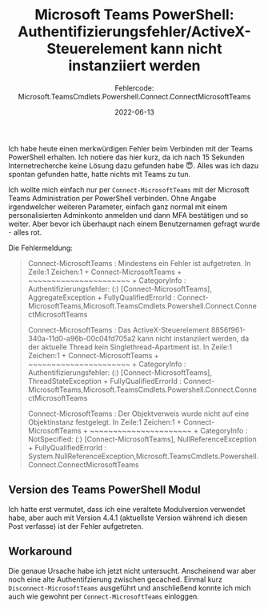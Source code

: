 ﻿---
aliases:
    - connect-microsoftteams-authentifizierungsfehler-activex
slug: Connect-MicrosoftTeams-Authentifizierungsfehler-ActiveX
title: "Microsoft Teams PowerShell: Authentifizierungsfehler/ActiveX-Steuerelement kann nicht instanziiert werden"
subtitle: "Fehlercode: Microsoft.TeamsCmdlets.Powershell.Connect.ConnectMicrosoftTeams"
date: 2022-06-13
contenttags: [microsoft365, office365, microsoftteams, powershell]
cover:
    image: /images/2022/2022-06-13_TeamsPowerShellConnect.png
---

Ich habe heute einen merkwürdigen Fehler beim Verbinden mit der Teams PowerShell erhalten. Ich notiere das hier kurz, da ich nach 15 Sekunden Internetrecherche keine Lösung dazu gefunden habe 😇. Alles was ich dazu spontan gefunden hatte, hatte nichts mit Teams zu tun.

Ich wollte mich einfach nur per `Connect-MicrosoftTeams` mit der Microsoft Teams Administration per PowerShell verbinden. Ohne Angabe irgendwelcher weiteren Parameter, einfach ganz normal mit einem personalisierten Adminkonto anmelden und dann MFA bestätigen und so weiter. Aber bevor ich überhaupt nach einem Benutzernamen gefragt wurde - alles rot.

Die Fehlermeldung:

> Connect-MicrosoftTeams : Mindestens ein Fehler ist aufgetreten.
> In Zeile:1 Zeichen:1
> \+ Connect-MicrosoftTeams
> \+ ~~~~~~~~~~~~~~~~~~~~~~
> \+ CategoryInfo : Authentifizierungsfehler: (:) [Connect-MicrosoftTeams], AggregateException
> \+ FullyQualifiedErrorId : Connect-MicrosoftTeams,Microsoft.TeamsCmdlets.Powershell.Connect.ConnectMicrosoftTeams
>
> Connect-MicrosoftTeams : Das ActiveX-Steuerelement 8856f961-340a-11d0-a96b-00c04fd705a2 kann nicht instanziiert
> werden, da der aktuelle Thread kein Singlethread-Apartment ist.
> In Zeile:1 Zeichen:1
> \+ Connect-MicrosoftTeams
> \+ ~~~~~~~~~~~~~~~~~~~~~~
> \+ CategoryInfo : Authentifizierungsfehler: (:) [Connect-MicrosoftTeams], ThreadStateException
> \+ FullyQualifiedErrorId : Connect-MicrosoftTeams,Microsoft.TeamsCmdlets.Powershell.Connect.ConnectMicrosoftTeams
>
> Connect-MicrosoftTeams : Der Objektverweis wurde nicht auf eine Objektinstanz festgelegt.
> In Zeile:1 Zeichen:1
> \+ Connect-MicrosoftTeams
> \+ ~~~~~~~~~~~~~~~~~~~~~~
> \+ CategoryInfo : NotSpecified: (:) [Connect-MicrosoftTeams], NullReferenceException
> \+ FullyQualifiedErrorId : System.NullReferenceException,Microsoft.TeamsCmdlets.Powershell.Connect.ConnectMicrosoftTeams

## Version des Teams PowerShell Modul

Ich hatte erst vermutet, dass ich eine veraltete Modulversion verwendet habe, aber auch mit Version 4.4.1 (aktuellste Version während ich diesen Post verfasse) ist der Fehler aufgetreten.

## Workaround

Die genaue Ursache habe ich jetzt nicht untersucht. Anscheinend war aber noch eine alte Authentifzierung zwischen gecached. Einmal kurz `Disconnect-MicrosoftTeams` ausgeführt und anschließend konnte ich mich auch wie gewohnt per `Connect-MicrosoftTeams` einloggen.
